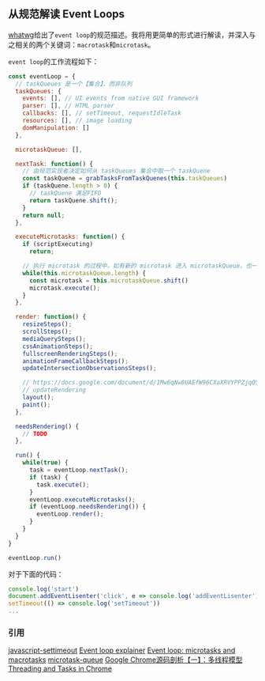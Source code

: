 ## 从规范解读 Event Loops
[whatwg](https://html.spec.whatwg.org/multipage/webappapis.html#event-loop)给出了`event loop`的规范描述。我将用更简单的形式进行解读，并深入与之相关的两个关键词：`macrotask`和`microtask`。

`event loop`的工作流程如下：
````js
const eventLoop = {
  // taskQueues 是一个【集合】，而非队列
  taskQueues: {
    events: [], // UI events from native GUI framework
    parser: [], // HTML parser
    callbacks: [], // setTimeout, requestIdleTask
    resources: [], // image loading
    domManipulation: []
  },

  microtaskQueue: [],

  nextTask: function() {
    // 由规范实现者决定如何从 taskQueues 集合中取一个 taskQuene
    const taskQuene = grabTasksFromTaskQuenes(this.taskQueues)
    if (taskQuene.length > 0) {
      // taskQuene 满足FIFO
      return taskQuene.shift();
    }
    return null;
  },

  executeMicrotasks: function() {
    if (scriptExecuting)
      return;

    // 执行 microtask 的过程中，如有新的 microtask 进入 microtaskQueue，也一并执行
    while(this.microtaskQueue.length) {
      const microtask = this.microtaskQueue.shift()
      microtask.execute();
    }
  },

  render: function() {
    resizeSteps();
    scrollSteps();
    mediaQuerySteps();
    cssAnimationSteps();
    fullscreenRenderingSteps();
    animationFrameCallbackSteps();
    updateIntersectionObservationsSteps();

    // https://docs.google.com/document/d/1Mw6qNw8UAEfW96CXaXRVYPPZjqQS3YdK7v57wFttAhs/edit#
    // updateRendering
    layout();
    paint();
  },

  needsRendering() {
    // TODO
  },

  run() {
    while(true) {
      task = eventLoop.nextTask();
      if (task) {
        task.execute();
      }
      eventLoop.executeMicrotasks();
      if (eventLoop.needsRendering()) {
        eventLoop.render();
      }
    }
  }
}

eventLoop.run()


````

对于下面的代码：
```js
console.log('start')
document.addEventLisenter('click', e => console.log('addEventLisenter'))
setTimeout(() => console.log('setTimeout'))
...
```

### 

### 引用
[javascript-settimeout](https://www.javascripttutorial.net/javascript-bom/javascript-settimeout/)
[Event loop explainer](https://github.com/atotic/event-loop)
[Event loop: microtasks and macrotasks](https://javascript.info/event-loop)
[microtask-queue](https://javascript.info/microtask-queue)
[Google Chrome源码剖析【一】：多线程模型](http://www.ha97.com/2908.html)
[Threading and Tasks in Chrome](https://chromium.googlesource.com/chromium/src/+/lkgr/docs/threading_and_tasks.md)